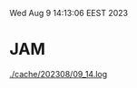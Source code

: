Wed Aug  9 14:13:06 EEST 2023
# JAM
<a href='./cache/202308/09_14.log'>./cache/202308/09_14.log</a>
